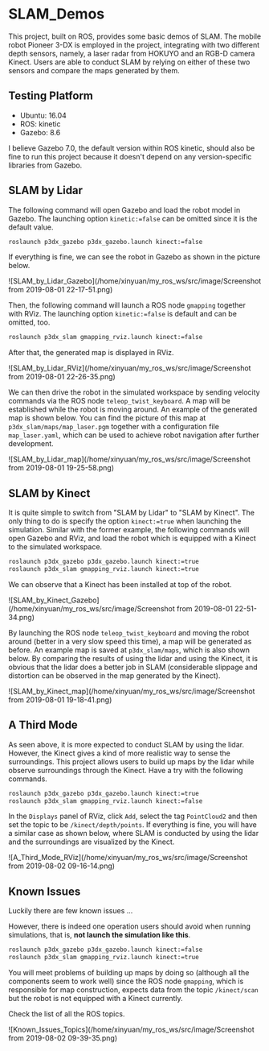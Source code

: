 # SLAM_Demos

This project, built on ROS, provides some basic demos of SLAM. The mobile robot Pioneer 3-DX is employed in the project, integrating with two different depth sensors, namely, a laser radar from HOKUYO and an RGB-D camera Kinect. Users are able to conduct SLAM by relying on either of these two sensors and compare the maps generated by them.

## Testing Platform

- Ubuntu: 16.04
- ROS: kinetic
- Gazebo: 8.6

I believe Gazebo 7.0, the default version within ROS kinetic, should also be fine to run this project because it doesn't depend on any version-specific libraries from Gazebo.

## SLAM by Lidar

The following command will open Gazebo and load the robot model in Gazebo.  The launching option `kinetic:=false` can be omitted since it is the default value.

```bash
roslaunch p3dx_gazebo p3dx_gazebo.launch kinect:=false
```

If everything is fine, we can see the robot in Gazebo as shown in the picture below.

![SLAM_by_Lidar_Gazebo](/home/xinyuan/my_ros_ws/src/image/Screenshot from 2019-08-01 22-17-51.png)

Then, the following command will launch a ROS node `gmapping` together with RViz. The launching option `kinetic:=false` is default and can be omitted, too.

```bash
roslaunch p3dx_slam gmapping_rviz.launch kinect:=false
```

After that, the generated map is displayed in RViz.

![SLAM_by_Lidar_RViz](/home/xinyuan/my_ros_ws/src/image/Screenshot from 2019-08-01 22-26-35.png)

We can then drive the robot in the simulated workspace by sending velocity commands via the ROS node `teleop_twist_keyboard`. A map will be established while the robot is moving around. An example of the generated map is shown below. You can find the picture of this map at `p3dx_slam/maps/map_laser.pgm` together with a configuration file `map_laser.yaml`, which can be used to achieve robot navigation after further development.

![SLAM_by_Lidar_map](/home/xinyuan/my_ros_ws/src/image/Screenshot from 2019-08-01 19-25-58.png)



## SLAM by Kinect

It is quite simple to switch from "SLAM by Lidar" to "SLAM by Kinect". The only thing to do is specify the option `kinect:=true` when launching the simulation. Similar with the former example, the following commands will open Gazebo and RViz, and load the robot which is equipped with a Kinect to the simulated workspace.

```bash
roslaunch p3dx_gazebo p3dx_gazebo.launch kinect:=true
roslaunch p3dx_slam gmapping_rviz.launch kinect:=true
```

We can observe that a Kinect has been installed at top of the robot.

![SLAM_by_Kinect_Gazebo](/home/xinyuan/my_ros_ws/src/image/Screenshot from 2019-08-01 22-51-34.png)

By launching the ROS node `teleop_twist_keyboard` and moving the robot around (better in a very slow speed this time), a map will be generated as before. An example map is saved at `p3dx_slam/maps`, which is also shown below. By comparing the results of using the lidar and using the Kinect, it is obvious that the lidar does a better job in SLAM (considerable slippage and distortion can be observed in the map generated by the Kinect).

![SLAM_by_Kinect_map](/home/xinyuan/my_ros_ws/src/image/Screenshot from 2019-08-01 19-18-41.png)



## A Third Mode

As seen above, it is more expected to conduct SLAM by using the lidar. However, the Kinect gives a kind of more realistic way to sense the surroundings. This project allows users to build up maps by the lidar while observe surroundings through the Kinect. Have a try with the following commands.

```bash
roslaunch p3dx_gazebo p3dx_gazebo.launch kinect:=true
roslaunch p3dx_slam gmapping_rviz.launch kinect:=false
```

In the `Displays` panel of RViz, click `Add`, select the tag `PointCloud2` and then set the topic to be `/kinect/depth/points`. If everything is fine, you will have a similar case as shown below, where SLAM is conducted by using the lidar and the surroundings are visualized by the Kinect.

![A_Third_Mode_RViz](/home/xinyuan/my_ros_ws/src/image/Screenshot from 2019-08-02 09-16-14.png)



## Known Issues

Luckily there are few known issues ...

However, there is indeed one operation users should avoid when running simulations, that is, **not launch the simulation like this**.

```bash
roslaunch p3dx_gazebo p3dx_gazebo.launch kinect:=false
roslaunch p3dx_slam gmapping_rviz.launch kinect:=true
```

You will meet problems of building up maps by doing so (although all the components seem to work well) since the ROS node `gmapping`, which is responsible for map construction, expects data from the topic `/kinect/scan` but the robot is not equipped with a Kinect currently.

Check the list of all the ROS topics.

![Known_Issues_Topics](/home/xinyuan/my_ros_ws/src/image/Screenshot from 2019-08-02 09-39-35.png)